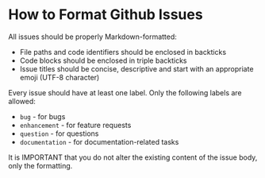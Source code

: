 # How to Format Github Issues

All issues should be properly Markdown-formatted:
* File paths and code identifiers should be enclosed in backticks
* Code blocks should be enclosed in triple backticks
* Issue titles should be concise, descriptive and start with an appropriate emoji (UTF-8 character)

Every issue should have at least one label. Only the following labels are allowed:
* `bug` - for bugs
* `enhancement` - for feature requests
* `question` - for questions
* `documentation` - for documentation-related tasks

It is IMPORTANT that you do not alter the existing content of the issue body, only the formatting.
